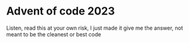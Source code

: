 # Advent of code 2023

Listen, read this at your own risk, I just made it give me the answer, not meant to be the cleanest or best code
